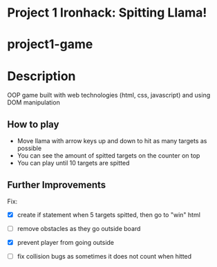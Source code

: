 # Project 1 Ironhack: Spitting Llama!

# project1-game

# Description 

OOP game built with web technologies (html, css, javascript) and using DOM manipulation


## How to play

- Move llama with arrow keys up and down to hit as many targets as possible
- You can see the amount of spitted targets on the counter on top
- You can play until 10 targets are spitted 



## Further Improvements

Fix:
- [x] create if statement when 5 targets spitted, then go to "win" html
- [ ] remove obstacles as they go outside board
- [x] prevent player from going outside
- [ ] fix collision bugs as sometimes it does not count when hitted 




